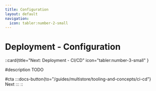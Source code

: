 ```yaml
---
title: Configuration
layout: default
navigation:
  icon: tabler:number-2-small
---
```


# Deployment - Configuration


::card{title="Next: Deployment - CI/CD" icon="tabler:number-3-small" }

#description
TODO

#cta
:::docs-button{to="/guides/multistore/tooling-and-concepts/ci-cd"}
Next
:::
::
